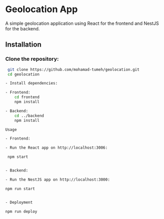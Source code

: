 # Geolocation App

A simple geolocation application using React for the frontend and NestJS for the backend.

## Installation

### Clone the repository:

```bash
 git clone https://github.com/mohamad-tumeh/geolocation.git
 cd geolocation

- Install dependencies:

- Frontend:
    cd frontend
    npm install

- Backend:
    cd ../backend
    npm install

Usage

- Frontend:

- Run the React app on http://localhost:3006:

 npm start


- Backend:

- Run the NestJS app on http://localhost:3000:

npm run start


- Deployment

npm run deploy

